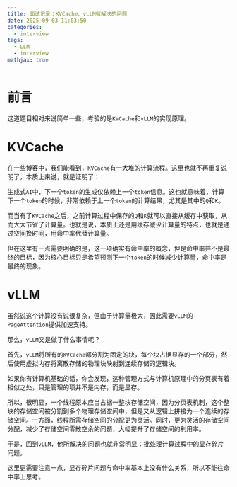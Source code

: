 ```yaml
---
title: 面试记录：KVCache、vLLM拟解决的问题
date: 2025-09-03 11:03:50
categories:
  - interview
tags:
  - LLM
  - interview
mathjax: true
---
```


# 前言

这道题目相对来说简单一些，考验的是`KVCache`和`vLLM`的实现原理。

# KVCache

在一些博客中，我们能看到，`KVCache`有一大堆的计算流程。这里也就不再重复说明了，本质上来说，就是证明了：

生成式`AI`中，下一个`token`的生成仅依赖上一个`token`信息。这也就意味着，计算下一个`token`的时候，非常依赖于上一个`token`的计算结果，尤其是其中的`Q`和`K`。

而当有了`KVCache`之后，之前计算过程中保存的`Q`和`K`就可以直接从缓存中获取，从而大大节省了计算量。也就是说，本质上还是用缓存减少计算量的特点，也就是通过空间换时间，用命中率代替计算量。

但在这里有一点需要明确的是，这一项确实有命中率的概念，但是命中率并不是最终的目标，因为核心目标只是希望预测下一个`token`的时候减少计算量，命中率是最终的现象。

# vLLM

虽然说这个计算没有说很复杂，但由于计算量极大，因此需要`vLLM`的`PageAttention`提供加速支持。

那么，`vLLM`又是做了什么事情呢？

首先，`vLLM`将所有的`KVCache`都分割为固定的块，每个块占据显存的一个部分，然后使用虚拟内存将离散存储的物理块映射到连续存储的逻辑块。

如果你有计算机基础的话，你会发现，这种管理方式与计算机原理中的分页表有着相似之处，只是管理的项并不是内存，而是显存。

所以，很明显，一个线程原本应当占据一整块存储空间，因为分页表机制，这个整块的存储空间被分割到多个物理存储空间中，但是又从逻辑上拼接为一个连续的存储空间。一方面，线程所需存储空间的分配更为灵活。同时，更为灵活的存储空间分配，减少了存储空间零散空余的问题，大幅提升了存储空间的利用率。

于是，回到`vLLM`，他所解决的问题也就非常明显：批处理计算过程中的显存碎片问题。

这里更需要注意一点，显存碎片问题与命中率基本上没有什么关系，所以不能往命中率上思考。